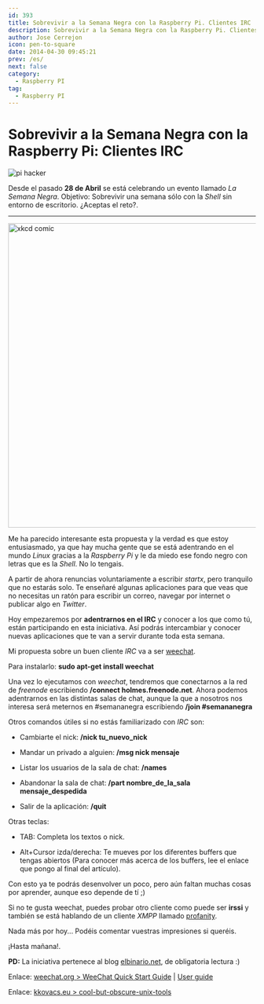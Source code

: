```yaml
---
id: 393
title: Sobrevivir a la Semana Negra con la Raspberry Pi. Clientes IRC
description: Sobrevivir a la Semana Negra con la Raspberry Pi. Clientes IRC
author: Jose Cerrejon
icon: pen-to-square
date: 2014-04-30 09:45:21
prev: /es/
next: false
category:
  - Raspberry PI
tag:
  - Raspberry PI
---
```


# Sobrevivir a la Semana Negra con la Raspberry Pi: Clientes IRC

![pi hacker](/images/pi_hack.jpg)

Desde el pasado **28 de Abril** se está celebrando un evento llamado *La Semana Negra*. Objetivo: Sobrevivir una semana sólo con la *Shell* sin entorno de escritorio. ¿Aceptas el reto?.

- - -
<img src="http://imgs.xkcd.com/comics/tar.png" alt="xkcd comic" width="620px">

Me ha parecido interesante esta propuesta y la verdad es que estoy entusiasmado, ya que hay mucha gente que se está adentrando en el mundo *Linux* gracias a la *Raspberry Pi* y le da miedo ese fondo negro con letras que es la *Shell*. No lo tengais. 

A partir de ahora renuncias voluntariamente a escribir *startx*, pero tranquilo que no estarás solo. Te enseñaré algunas aplicaciones para que veas que no necesitas un ratón para escribir un correo, navegar por internet o publicar algo en *Twitter*.

Hoy empezaremos por **adentrarnos en el IRC** y conocer a los que como tú, están participando en esta iniciativa. Así podrás intercambiar y conocer nuevas aplicaciones que te van a servir durante toda esta semana.

Mi propuesta sobre un buen cliente *IRC* va a ser [weechat](http://www.weechat.org/).

Para instalarlo: **sudo apt-get install weechat**

Una vez lo ejecutamos con *weechat*, tendremos que conectarnos a la red de *freenode* escribiendo **/connect holmes.freenode.net**. Ahora podemos adentrarnos en las distintas salas de chat, aunque la que a nosotros nos interesa será meternos en #semananegra escribiendo **/join #semananegra**

Otros comandos útiles si no estás familiarizado con *IRC* son:

* Cambiarte el nick: **/nick tu_nuevo_nick**

* Mandar un privado a alguien: **/msg nick mensaje**

* Listar los usuarios de la sala de chat: **/names**

* Abandonar la sala de chat: **/part nombre_de_la_sala mensaje_despedida**

* Salir de la aplicación: **/quit**

Otras teclas:

* TAB: Completa los textos o nick.

* Alt+Cursor izda/derecha: Te mueves por los diferentes buffers que tengas abiertos (Para conocer más acerca de los buffers, lee el enlace que pongo al final del artículo).

Con esto ya te podrás desenvolver un poco, pero aún faltan muchas cosas por aprender, aunque eso depende de tí ;)

Si no te gusta weechat, puedes probar otro cliente como puede ser **irssi** y también se está hablando de un cliente *XMPP* llamado [profanity](http://www.profanity.im/index.html).

Nada más por hoy... Podéis comentar vuestras impresiones si queréis.

¡Hasta mañana!. 

**PD:** La iniciativa pertenece al blog [elbinario.net](http://elbinario.net/2014/04/21/semana-negra-sobrevivir-en-la-shell/), de obligatoria lectura :)

Enlace: [weechat.org > WeeChat Quick Start Guide](http://www.weechat.org/files/doc/devel/weechat_quickstart.es.html) | [User guide](http://www.weechat.org/files/doc/stable/weechat_user.en.html)

Enlace: [kkovacs.eu > cool-but-obscure-unix-tools](http://kkovacs.eu/cool-but-obscure-unix-tools)